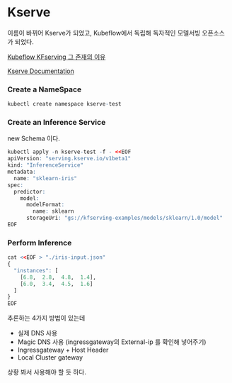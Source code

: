 # Kserve

이름이 바뀌어 Kserve가 되었고, Kubeflow에서 독립해 독자적인 모델서빙 오픈소스가 되었다.

[Kubeflow KFserving 그 존재의 이유](https://devocean.sk.com/blog/techBoardDetail.do?ID=163645)

[Kserve Documentation](https://kserve.github.io/website/master/get_started/)

### Create a NameSpace

```r
kubectl create namespace kserve-test
```

### Create an Inference Service

new Schema 이다.

```r
kubectl apply -n kserve-test -f - <<EOF
apiVersion: "serving.kserve.io/v1beta1"
kind: "InferenceService"
metadata:
  name: "sklearn-iris"
spec:
  predictor:
    model:
      modelFormat:
        name: sklearn
      storageUri: "gs://kfserving-examples/models/sklearn/1.0/model"
EOF
```

### Perform Inference

```r
cat <<EOF > "./iris-input.json"
{
  "instances": [
    [6.8,  2.8,  4.8,  1.4],
    [6.0,  3.4,  4.5,  1.6]
  ]
}
EOF
```

추론하는 4가지 방법이 있는데

- 실제 DNS 사용
- Magic DNS 사용 (ingressgateway의 External-ip 를 확인해 넣어주기)
- Ingressgateway + Host Header
- Local Cluster gateway

상황 봐서 사용해야 할 듯 하다.
